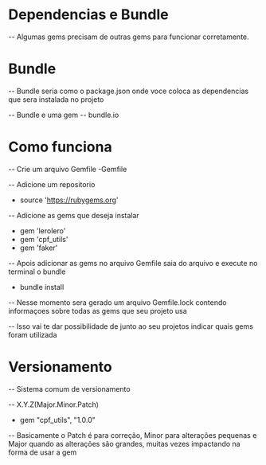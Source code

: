 # Dependencias e Bundle

-- Algumas gems precisam de outras gems para funcionar corretamente.

# Bundle

-- Bundle seria como o package.json onde voce coloca as dependencias que sera instalada no projeto

-- Bundle e uma gem
-- bundle.io

# Como funciona

-- Crie um arquivo Gemfile
-Gemfile

-- Adicione um repositorio

- source 'https://rubygems.org'

-- Adicione as gems que deseja instalar

- gem 'lerolero'
- gem 'cpf_utils'
- gem 'faker'

-- Apois adicionar as gems no arquivo Gemfile saia do arquivo e execute no terminal o bundle

- bundle install

-- Nesse momento sera gerado um arquivo Gemfile.lock contendo informaçoes sobre todas as gems que seu projeto usa

-- Isso vai te dar possibilidade de junto ao seu projetos indicar quais gems foram utilizada

# Versionamento

-- Sistema comum de versionamento

-- X.Y.Z(Major.Minor.Patch)
- gem "cpf_utils", "1.0.0"

-- Basicamente o Patch é para correção, Minor para alterações pequenas e Major quando as alterações são grandes, muitas vezes impactando na forma de usar a gem